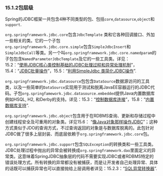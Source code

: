### 15.1.2**包层级**

Spring的JDBC框架一共包含4种不同类型的包、包括`core`,`datasource`,`object`和`support`.

`org.springframework.jdbc.core`包含`JdbcTemplate` 类和它各种回调接口、外加一些相关的类。它的一个子包  
`org.springframework.jdbc.core.simple`包含`SimpleJdbcInsert`和`SimpleJdbcCall`等类。另一个叫`org.springframework.jdbc.core.namedparam`的子包包含`NamedParameterJdbcTemplate`及它的一些工具类。详见：  
15.2：“[使用JDBC核心类控制基础的JDBC处理过程和异常处理机制](http://docs.spring.io/spring/docs/5.0.0.M5/spring-framework-reference/html/jdbc.html#jdbc-core)”，15.4：“[JDBC批量操作](http://docs.spring.io/spring/docs/5.0.0.M5/spring-framework-reference/html/jdbc.html#jdbc-advanced-jdbc)”，15.5：“[利用SimpleJdbc 类简化JDBC操作](http://docs.spring.io/spring/docs/5.0.0.M5/spring-framework-reference/html/jdbc.html#jdbc-simple-jdbc)”.

`org.springframework.jdbc.datasource`包包含`DataSource`数据源访问的工具类，以及一些简单的`DataSource`实现用于测试和脱离JavaEE容器运行的JDBC代码。子包`org.springfamework.jdbc.datasource.embedded`提供Java内置数据库例如HSQL, H2, 和Derby的支持。详见：15.3：“[控制数据库连接](http://docs.spring.io/spring/docs/5.0.0.M5/spring-framework-reference/html/jdbc.html#jdbc-connections)”，15.8：“[内置数据库支持](http://docs.spring.io/spring/docs/5.0.0.M5/spring-framework-reference/html/jdbc.html#jdbc-embedded-database-support)”.

`org.springframework.jdbc.object`包含用于在RDBMS查询、更新和存储过程中创建线程安全及可重用的对象类。详见15.6： “[像Java对象那样操作JDBC](http://docs.spring.io/spring/docs/5.0.0.M5/spring-framework-reference/html/jdbc.html#jdbc-object)”；这种方式类似于JDO的查询方式，不过查询返回的对象是与数据库脱离的。此包针对JDBC做了很多上层封装、而底层依赖于`org.springframework.jdbc.core`包。

`org.springframework.jdbc.support`包含`SQLException`的转换类和一些工具类。JDBC处理过程中抛出的异常会被转换成`org.springframework.dao`里面定义的异常类。这意味着SpringJDBC抽象层的代码不需要实现JDBC或者RDBMS特定的错误处理方式。所有转换的异常都没有被捕获，而是让开发者自己处理异常、具体的话既可以捕获异常也可以直接抛给上层调用者详见：15.2.3：“[SQL异常转换器](http://docs.spring.io/spring/docs/5.0.0.M5/spring-framework-reference/html/jdbc.html#jdbc-SQLExceptionTranslator)”.

